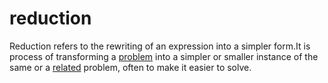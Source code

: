# reduction

Reduction refers to the rewriting of an expression into a simpler form.It is process of transforming a [problem](mathematics/problem) into a simpler or smaller instance of the same or a [related](mathematics/relation) problem, often to make it easier to solve.
